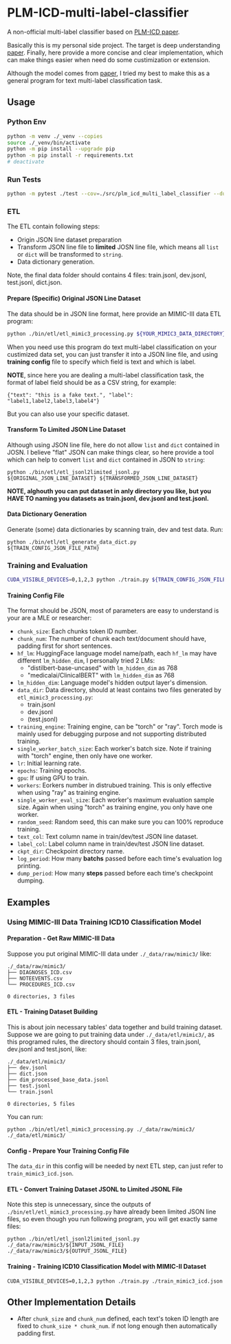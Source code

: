 # PLM-ICD-multi-label-classifier
A non-official multi-label classifier based on [PLM-ICD paper](https://arxiv.org/abs/2207.05289). 

Basically this is my personal side project. The target is deep understanding 
[paper](https://arxiv.org/abs/2207.05289). Finally, here provide a more concise 
and clear implementation, which can make things easier when need do some 
custimization or extension.
 
Although the model comes from [paper](https://arxiv.org/abs/2207.05289), I tried my best 
to make this as a general program for text multi-label classification task.

## Usage
### Python Env
```sh
python -m venv ./_venv --copies
source ./_venv/bin/activate
python -m pip install --upgrade pip
python -m pip install -r requirements.txt
# deactivate
```
### Run Tests
```sh
python -m pytest ./test --cov=./src/plm_icd_multi_label_classifier --durations=0 -v
```

### ETL
The ETL contain following steps:
* Origin JSON line dataset preparation
* Transform JSON line file to **limited** JOSN line file, which means all `list` or `dict` 
  will be transformed to `string`.
* Data dictionary generation.

Note, the final data folder should contains 4 files: train.jsonl, dev.jsonl, test.jsonl, dict.json.

#### Prepare (Specific) Original JSON Line Dataset
The data should be in JSON line format, here provide an MIMIC-III data ETL program:
```sh
python ./bin/etl/etl_mimic3_processing.py ${YOUR_MIMIC3_DATA_DIRECTORY} ${YOUR_TARGET_OUTPUT_DIRECTORY}
```
When you need use this program do text multi-label classification on your custimized 
data set, you can just transfer it into a JSON line file, and using **training config** 
file to specify which field is text and which is label. 

**NOTE**, since here you are dealing a multi-label classification task, the format of 
label field should be as a CSV string, for example:
```
{"text": "this is a fake text.", "label": "label1,label2,label3,label4"}
```

But you can also use your specific dataset.

#### Transform To Limited JSON Line Dataset
Although using JSON line file, here do not allow `list` and `dict` contained in JOSN. 
I believe "flat" JSON can make things clear, so here provide a tool which can help 
to convert `list` and `dict` contained in JSON to `string`:
```shell
python ./bin/etl/etl_jsonl2limited_jsonl.py ${ORIGINAL_JSON_LINE_DATASET} ${TRANSFORMED_JSON_LINE_DATASET}
```

**NOTE, alghouth you can put dataset in anly directory you like, but you HAVE TO naming you datasets 
as train.jsonl, dev.jsonl and test.jsonl.**

#### Data Dictionary Generation
Generate (some) data dictionaries by scanning train, dev and test data. Run:
```shell
python ./bin/etl/etl_generate_data_dict.py ${TRAIN_CONFIG_JSON_FILE_PATH}
```


### Training and Evaluation
```sh
CUDA_VISIBLE_DEVICES=0,1,2,3 python ./train.py ${TRAIN_CONFIG_JSON_FILE_PATH}
```

#### Training Config File
The format should be JSON, most of parameters are easy to understand is your are a 
MLE or researcher:
* `chunk_size`: Each chunks token ID number.
* `chunk_num`: The number of chunk each text/document should have, padding first for short sentences.
* `hf_lm`: HuggingFace language model name/path, each `hf_lm` may have different `lm_hidden_dim`, 
  I personally tried 2 LMs:
  * "distilbert-base-uncased" with `lm_hidden_dim` as 768
  * "medicalai/ClinicalBERT" with `lm_hidden_dim` as 768
* `lm_hidden_dim`: Language model's hidden output layer's dimension.
* `data_dir`: Data directory, should at least contains two files generated by `etl_mimic3_processing.py`:
  * train.jsonl
  * dev.jsonl
  * (test.jsonl)
* `training_engine`: Training engine, can be "torch" or "ray". Torch mode is mainly used for debugging purpose and not supporting distributed training.
* `single_worker_batch_size`: Each worker's batch size. Note if training with "torch" engine, then only have one worker.
* `lr`: Initial learning rate.
* `epochs`: Training epochs.
* `gpu`: If using GPU to train.
* `workers`: Eorkers number in distrubued training. This is only effective when using "ray" as training engine.
* `single_worker_eval_size`: Each worker's maximum evaluation sample size. Again when using "torch" as training engine, you only have one worker.
* `random_seed`: Random seed, this can make sure you can 100% reproduce training.
* `text_col`: Text column name in train/dev/test JSON line dataset.
* `label_col`: Label column name in train/dev/test JSON line dataset.
* `ckpt_dir`: Checkpoint directory name.
* `log_period`: How many **batchs** passed before each time's evaluation log printing.
* `dump_period`: How many **steps** passed before each time's checkpoint dumping.

## Examples 
### Using MIMIC-III Data Training ICD10 Classification Model
#### Preparation - Get Raw MIMIC-III Data
Suppose you put original MIMIC-III data under `./_data/raw/mimic3/` like:
```
./_data/raw/mimic3/
├── DIAGNOSES_ICD.csv
├── NOTEEVENTS.csv
└── PROCEDURES_ICD.csv

0 directories, 3 files
```
#### ETL - Training Dataset Building
This is about join necessary tables' data together and build training dataset. Suppose we are 
going to put training data under `./_data/etl/mimic3/`, as this programed rules, the directory 
should contain 3 files, train.jsonl, dev.jsonl and test.jsonl, like:
```
./_data/etl/mimic3/
├── dev.jsonl
├── dict.json
├── dim_processed_base_data.jsonl
├── test.jsonl
└── train.jsonl

0 directories, 5 files
```
You can run:
```shell
python ./bin/etl/etl_mimic3_processing.py ./_data/raw/mimic3/ ./_data/etl/mimic3/ 
```

#### Config - Prepare Your Training Config File
The `data_dir` in this config will be needed by next ETL step, can just refer to `train_mimic3_icd.json`.

#### ETL - Convert Training Dataset JSONL to Limited JSONL File
Note this step is unnecessary, since the outputs of `./bin/etl/etl_mimic3_processing.py` have 
already been limited JSON line files, so even though you run following program, you will get 
exactly same files:
```shell
python ./bin/etl/etl_jsonl2limited_jsonl.py ./_data/raw/mimic3/${INPUT_JSONL_FILE} ./_data/raw/mimic3/${OUTPUT_JSONL_FILE}
```

#### Training - Training ICD10 Classification Model with MIMIC-II Dataset
```shell
CUDA_VISIBLE_DEVICES=0,1,2,3 python ./train.py ./train_mimic3_icd.json
```


## Other Implementation Details
* After `chunk_size` and `chunk_num` defined, each text's token ID length are fixed to `chunk_size * chunk_num`. 
if not long enough then automatically padding first.

